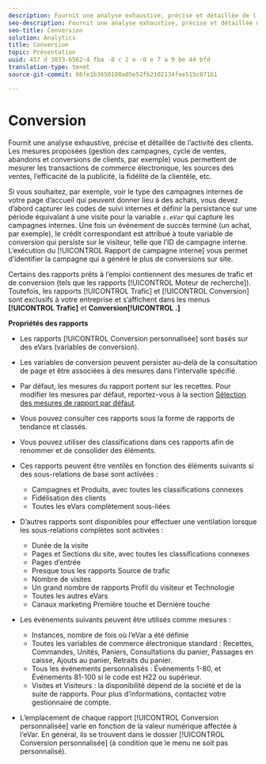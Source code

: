 ```yaml
---
description: Fournit une analyse exhaustive, précise et détaillée de l’activité des clients. Les mesures proposées (gestion des campagnes, cycle de ventes, abandons et conversions de clients, par exemple) vous permettent de mesurer les transactions de commerce électronique, les sources des ventes, l’efficacité de la publicité, la fidélité de la clientèle, etc.
seo-description: Fournit une analyse exhaustive, précise et détaillée de l’activité des clients. Les mesures proposées (gestion des campagnes, cycle de ventes, abandons et conversions de clients, par exemple) vous permettent de mesurer les transactions de commerce électronique, les sources des ventes, l’efficacité de la publicité, la fidélité de la clientèle, etc.
seo-title: Conversion
solution: Analytics
title: Conversion
topic: Présentation
uuid: 457 d 3033-6562-4 fba -8 c 2 e -0 e 7 a 9 be 44 bfd
translation-type: tm+mt
source-git-commit: 86fe1b3650100a05e52fb2102134fee515c871b1

---
```



# Conversion

Fournit une analyse exhaustive, précise et détaillée de l’activité des clients. Les mesures proposées (gestion des campagnes, cycle de ventes, abandons et conversions de clients, par exemple) vous permettent de mesurer les transactions de commerce électronique, les sources des ventes, l’efficacité de la publicité, la fidélité de la clientèle, etc.

Si vous souhaitez, par exemple, voir le type des campagnes internes de votre page d’accueil qui peuvent donner lieu à des achats, vous devez d’abord capturer les codes de suivi internes et définir la persistance sur une période équivalant à une visite pour la variable *`s.eVar`* qui capture les campagnes internes. Une fois un événement de succès terminé (un achat, par exemple), le crédit correspondant est attribué à toute variable de conversion qui persiste sur le visiteur, telle que l’ID de campagne interne. L’exécution du [!UICONTROL Rapport de campagne interne] vous permet d’identifier la campagne qui a généré le plus de conversions sur site.

Certains des rapports prêts à l’emploi contiennent des mesures de trafic et de conversion (tels que les rapports [!UICONTROL Moteur de recherche]). Toutefois, les rapports [!UICONTROL Trafic] et [!UICONTROL Conversion] sont exclusifs à votre entreprise et s’affichent dans les menus **[!UICONTROL Trafic]** et **Conversion[!UICONTROL .]**

**Propriétés des rapports**

* Les rapports [!UICONTROL Conversion personnalisée] sont basés sur des eVars (variables de conversion).
* Les variables de conversion peuvent persister au-delà de la consultation de page et être associées à des mesures dans l’intervalle spécifié.
* Par défaut, les mesures du rapport portent sur les recettes. Pour modifier les mesures par défaut, reportez-vous à la section [Sélection des mesures de rapport par défaut](https://marketing.adobe.com/resources/help/en_US/sc/user/index.html?f=t_metrics_set_default).
* Vous pouvez consulter ces rapports sous la forme de rapports de tendance et classés.
* Vous pouvez utiliser des classifications dans ces rapports afin de renommer et de consolider des éléments.
* Ces rapports peuvent être ventilés en fonction des éléments suivants si des sous-relations de base sont activées :

   * Campagnes et Produits, avec toutes les classifications connexes
   * Fidélisation des clients
   * Toutes les eVars complètement sous-liées

* D’autres rapports sont disponibles pour effectuer une ventilation lorsque les sous-relations complètes sont activées :

   * Durée de la visite
   * Pages et Sections du site, avec toutes les classifications connexes
   * Pages d’entrée
   * Presque tous les rapports Source de trafic
   * Nombre de visites
   * Un grand nombre de rapports Profil du visiteur et Technologie
   * Toutes les autres eVars
   * Canaux marketing Première touche et Dernière touche

* Les événements suivants peuvent être utilisés comme mesures :

   * Instances, nombre de fois où l’eVar a été définie
   * Toutes les variables de commerce électronique standard : Recettes, Commandes, Unités, Paniers, Consultations du panier, Passages en caisse, Ajouts au panier, Retraits du panier.
   * Tous les événements personnalisés : Événements 1-80, et Événements 81-100 si le code est H22 ou supérieur.
   * Visites et Visiteurs : la disponibilité dépend de la société et de la suite de rapports. Pour plus d’informations, contactez votre gestionnaire de compte.

* L’emplacement de chaque rapport [!UICONTROL Conversion personnalisée] varie en fonction de la valeur numérique affectée à l’eVar. En général, ils se trouvent dans le dossier [!UICONTROL Conversion personnalisée] (à condition que le menu ne soit pas personnalisé).

